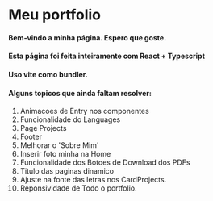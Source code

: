# Meu portfolio

#### Bem-vindo a minha página. Espero que goste.
#### Esta página foi feita inteiramente com React + Typescript
#### Uso vite como bundler.

#### Alguns topicos que ainda faltam resolver:
 1. Animacoes de Entry nos componentes
 2. Funcionalidade do Languages
 3. Page Projects
 4. Footer
 5. Melhorar o 'Sobre Mim'
 6. Inserir foto minha na Home
 7. Funcionalidade dos Botoes de Download dos PDFs
 8. Titulo das paginas dinamico
 9. Ajuste na fonte das letras nos CardProjects.
 10. Reponsividade de Todo o portfolio.